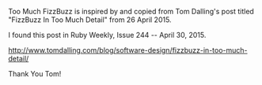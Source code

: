 Too Much FizzBuzz is inspired by and copied from Tom Dalling's post titled "FizzBuzz In Too Much Detail" from 26 April 2015.

I found this post in Ruby Weekly, Issue 244 -- April 30, 2015.

http://www.tomdalling.com/blog/software-design/fizzbuzz-in-too-much-detail/

Thank You Tom!